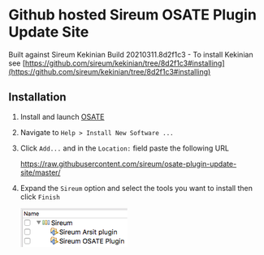 # Github hosted Sireum OSATE Plugin Update Site

Built against Sireum Kekinian Build 20210311.8d2f1c3 - To install Kekinian see [https://github.com/sireum/kekinian/tree/8d2f1c3#installing](https://github.com/sireum/kekinian/tree/8d2f1c3#installing)

## Installation
1. Install and launch [OSATE](http://osate.org/download-and-install.html)
2. Navigate to ``Help > Install New Software ...``
3. Click ``Add...`` and in the ``Location:`` field paste the following URL

    https://raw.githubusercontent.com/sireum/osate-plugin-update-site/master/
  
4. Expand the ``Sireum`` option and select the tools you want to install then click ``Finish``

   ![tool-options](resources/tool-options.png)
